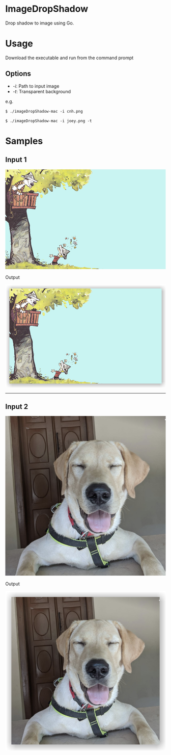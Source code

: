 # ImageDropShadow

Drop shadow to image using Go.

# Usage

Download the executable and run from the command prompt

## Options

* _-i_: Path to input image
* _-t_: Transparent background

e.g.

```
$ ./imageDropShadow-mac -i cnh.png
```

```
$ ./imageDropShadow-mac -i joey.png -t
```

# Samples

## Input 1

![alt text](images/cnh.png "Calvin And Hobbes")

Output

![alt text](images/cnh-out.png "Calvin And Hobbes")

---

## Input 2

![alt text](images/joey.png "Joey")

Output

![alt text](images/joey-out.png "Joey")
